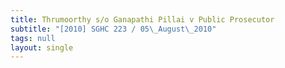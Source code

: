 ```yaml
---
title: Thrumoorthy s/o Ganapathi Pillai v Public Prosecutor
subtitle: "[2010] SGHC 223 / 05\_August\_2010"
tags: null
layout: single
---
```


